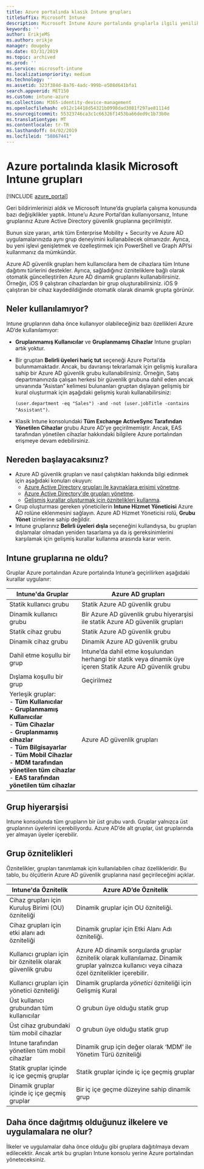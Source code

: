 ```yaml
---
title: Azure portalında klasik Intune grupları
titleSuffix: Microsoft Intune
description: Microsoft Intune Azure portalında gruplarla ilgili yenilikleri öğrenin.
keywords: ''
author: ErikjeMS
ms.author: erikje
manager: dougeby
ms.date: 03/31/2019
ms.topic: archived
ms.prod: ''
ms.service: microsoft-intune
ms.localizationpriority: medium
ms.technology: ''
ms.assetid: 323f384d-8a76-4adc-999b-e508d641bfa1
search.appverid: MET150
ms.custom: intune-azure
ms.collection: M365-identity-device-management
ms.openlocfilehash: e912c14418d54321b0998dad3081f297ae81114d
ms.sourcegitcommit: 55323746ca3c1c66326f1453ba66ded9c1b73b0e
ms.translationtype: MT
ms.contentlocale: tr-TR
ms.lasthandoff: 04/02/2019
ms.locfileid: "58867441"
---
```

# <a name="microsoft-intune-classic-groups-in-the-azure-portal"></a>Azure portalında klasik Microsoft Intune grupları

[!INCLUDE [azure_portal](./includes/azure_portal.md)]

Geri bildirimlerinizi aldık ve Microsoft Intune’da gruplarla çalışma konusunda bazı değişiklikler yaptık.
Intune’u Azure Portal’dan kullanıyorsanız, Intune gruplarınız Azure Active Directory güvenlik gruplarına geçirilmiştir.

Bunun size yararı, artık tüm Enterprise Mobility + Security ve Azure AD uygulamalarınızda aynı grup deneyimini kullanabilecek olmanızdır. Ayrıca, bu yeni işlevi genişletmek ve özelleştirmek için PowerShell ve Graph API’si kullanmanız da mümkündür.

Azure AD güvenlik grupları hem kullanıcılara hem de cihazlara tüm Intune dağıtımı türlerini destekler. Ayrıca, sağladığınız özniteliklere bağlı olarak otomatik güncelleştirilen Azure AD dinamik gruplarını kullanabilirsiniz. Örneğin, iOS 9 çalıştıran cihazlardan bir grup oluşturabilirsiniz. iOS 9 çalıştıran bir cihaz kaydedildiğinde otomatik olarak dinamik grupta görünür.

## <a name="what-is-not-available"></a>Neler kullanılamıyor?

Intune gruplarının daha önce kullanıyor olabileceğiniz bazı özellikleri Azure AD’de kullanılamıyor:

- **Gruplanmamış Kullanıcılar** ve **Gruplanmamış Cihazlar** Intune grupları artık yoktur.
- Bir gruptan **Belirli üyeleri hariç tut** seçeneği Azure Portal’da bulunmamaktadır. Ancak, bu davranışı tekrarlamak için gelişmiş kurallara sahip bir Azure AD güvenlik grubu kullanabilirsiniz. Örneğin, Satış departmanınızda çalışan herkesi bir güvenlik grubuna dahil eden ancak unvanında “Asistan” kelimesi bulunanları gruptan dışlayan gelişmiş bir kural oluşturmak için aşağıdaki gelişmiş kuralı kullanabilirsiniz:

  `(user.department -eq "Sales") -and -not (user.jobTitle -contains "Assistant")`.
- Klasik Intune konsolundaki **Tüm Exchange ActiveSync Tarafından Yönetilen Cihazlar** grubu Azure AD’ye geçirilmemiştir. Ancak, EAS tarafından yönetilen cihazlar hakkındaki bilgilere Azure portalından erişmeye devam edebilirsiniz.

## <a name="how-to-get-started"></a>Nereden başlayacaksınız?

- Azure AD güvenlik grupları ve nasıl çalıştıkları hakkında bilgi edinmek için aşağıdaki konuları okuyun:
    -  [Azure Active Directory grupları ile kaynaklara erişimi yönetme](https://azure.microsoft.com/documentation/articles/active-directory-manage-groups/).
    -  [Azure Active Directory'de grupları yönetme](https://azure.microsoft.com/documentation/articles/active-directory-accessmanagement-manage-groups/).
    -  [Gelişmiş kurallar oluşturmak için öznitelikleri kullanma](https://azure.microsoft.com/documentation/articles/active-directory-accessmanagement-groups-with-advanced-rules/).
-  Grup oluşturması gereken yöneticilerin **Intune Hizmet Yöneticisi** Azure AD rolüne eklenmesini sağlayın. Azure AD Hizmet Yöneticisi rolü, **Grubu Yönet** izinlerine sahip değildir.
-  Intune gruplarınız **Belirli üyeleri dışla** seçeneğini kullandıysa, bu grupları dışlamalar olmadan yeniden tasarlama ya da iş gereksinimlerini karşılamak için gelişmiş kurallar kullanma arasında karar verin.


## <a name="what-happened-to-intune-groups"></a>Intune gruplarına ne oldu?
Gruplar Azure portalından Azure portalında Intune’a geçirilirken aşağıdaki kurallar uygulanır:

| Intune'da Gruplar|Azure AD grupları|
|-----------------------------------------------------------------------|-------------------------------------------------------------|
|Statik kullanıcı grubu|Statik Azure AD güvenlik grubu|
|Dinamik kullanıcı grubu|Bir Azure AD güvenlik grubu hiyerarşisi ile statik Azure AD güvenlik grupları|
|Statik cihaz grubu|Statik Azure AD güvenlik grubu|
|Dinamik cihaz grubu|Dinamik Azure AD güvenlik grubu|
|Dahil etme koşullu bir grup|Intune’da dahil etme koşulundan herhangi bir statik veya dinamik üye içeren Statik Azure AD güvenlik grubu|
|Dışlama koşullu bir grup|Geçirilmez|
|Yerleşik gruplar:<br>- **Tüm Kullanıcılar**<br>- **Gruplanmamış Kullanıcılar**<br>- **Tüm Cihazlar**<br>- **Gruplanmamış cihazlar**<br>- **Tüm Bilgisayarlar**<br>- **Tüm Mobil Cihazlar**<br>- **MDM tarafından yönetilen tüm cihazlar**<br>- **EAS tarafından yönetilen tüm cihazlar**|Azure AD güvenlik grupları|

## <a name="group-hierarchy"></a>Grup hiyerarşisi

Intune konsolunda tüm grupların bir üst grubu vardı. Gruplar yalnızca üst gruplarının üyelerini içerebiliyordu. Azure AD’de alt gruplar, üst gruplarında yer almayan üyeler içerebilir.

## <a name="group-attributes"></a>Grup öznitelikleri
Öznitelikler, grupları tanımlamak için kullanılabilen cihaz özellikleridir. Bu tablo, bu ölçütlerin Azure AD güvenlik gruplarına nasıl geçirileceğini açıklar.

| Intune'da Öznitelik|Azure AD’de Öznitelik|
|-----------------------------------------------------------------------|-------------------------------------------------------------|
|Cihaz grupları için Kuruluş Birimi (OU) özniteliği|Dinamik gruplar için OU özniteliği.|
|Cihaz grupları için etki alanı adı özniteliği|Dinamik gruplar için Etki Alanı Adı özniteliği.|
|Kullanıcı grupları için bir öznitelik olarak güvenlik grubu|Azure AD dinamik sorgularda gruplar öznitelik olarak kullanılamaz. Dinamik gruplar yalnızca kullanıcı veya cihaza özel öznitelikler içerebilir.|
|Kullanıcı grupları için yönetici özniteliği|Dinamik gruplarda *yönetici* özniteliği için Gelişmiş Kural|
|Üst kullanıcı grubundan tüm kullanıcılar|O grubun üye olduğu statik grup|
|Üst cihaz grubundaki tüm mobil cihazlar|O grubun üye olduğu statik grup|
|Intune tarafından yönetilen tüm mobil cihazlar|Dinamik grup için değer olarak ‘MDM’ ile Yönetim Türü özniteliği|
|Statik gruplar içinde iç içe geçmiş gruplar |Statik gruplar içinde iç içe geçmiş gruplar|
|Dinamik gruplar içinde iç içe geçmiş gruplar|Bir iç içe geçme düzeyine sahip dinamik grup|

## <a name="what-happens-to-policies-and-apps-you-previously-deployed"></a>Daha önce dağıtmış olduğunuz ilkelere ve uygulamalara ne olur?

İlkeler ve uygulamalar daha önce olduğu gibi gruplara dağıtılmaya devam edilecektir. Ancak artık bu grupları Intune konsolu yerine Azure portalından yöneteceksiniz.
